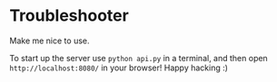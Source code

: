 # Troubleshooter

Make me nice to use.

To start up the server use `python api.py` in a terminal, and then open `http://localhost:8080/` in your browser! Happy hacking :)

